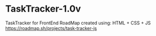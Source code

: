 # TaskTracker-1.0v
TaskTracker for FrontEnd RoadMap created using: HTML + CSS + JS
https://roadmap.sh/projects/task-tracker-js
